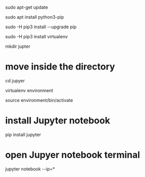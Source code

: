 sudo apt-get update 

sudo apt install python3-pip

sudo -H pip3 install --upgrade pip 

sudo -H pip3 install virtualenv 

mkdir jupter 

# move inside the directory 

cd jupyer 

virtualenv environment 

source environment/bin/activate 

# install Jupyter notebook 

pip install jupyter 

# open Jupyer notebook terminal 

jupyter notebook --ip=*

